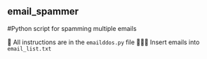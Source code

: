 ## email_spammer

#Python script for spamming multiple emails

📄 All instructions are in the `emailddos.py` file
🧑‍🤝‍🧑 Insert emails into `email_list.txt`
